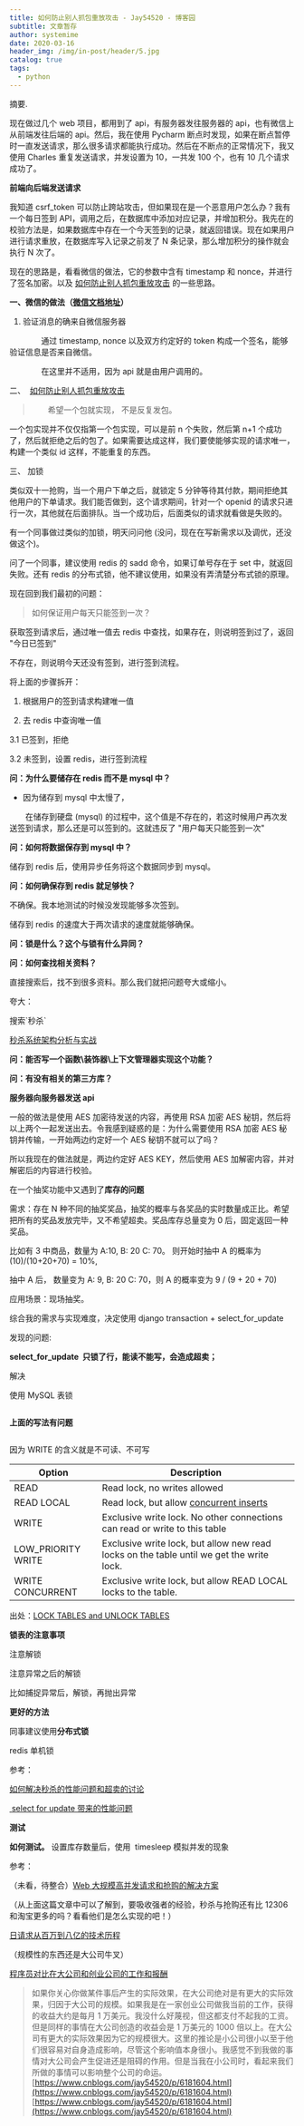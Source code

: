 ```yaml
---
title: 如何防止别人抓包重放攻击 - Jay54520 - 博客园
subtitle: 文章暂存
author: systemime
date: 2020-03-16
header_img: /img/in-post/header/5.jpg
catalog: true
tags:
  - python
---
```

摘要.

<!-- more -->
现在做过几个 web 项目，都用到了 api，有服务器发往服务器的 api，也有微信上从前端发往后端的 api。然后，我在使用 Pycharm 断点时发现，如果在断点暂停时一直发送请求，那么很多请求都能执行成功。然后在不断点的正常情况下，我又使用 Charles 重复发送请求，并发设置为 10，一共发 100 个，也有 10 几个请求成功了。

**前端向后端发送请求**

我知道 csrf_token 可以防止跨站攻击，但如果现在是一个恶意用户怎么办？我有一个每日签到 API，调用之后，在数据库中添加对应记录，并增加积分。我先在的校验方法是，如果数据库中存在一个今天签到的记录，就返回错误。现在如果用户进行请求重放，在数据库写入记录之前发了 N 条记录，那么增加积分的操作就会执行 N 次了。

现在的思路是，看看微信的做法，它的参数中含有 timestamp 和 nonce，并进行了签名加密。以及 [如何防止别人抓包重放攻击](http://jingyan.baidu.com/article/597a0643605a69312b5243c1.html "Jay54520") 的一些思路。

**一、微信的做法（[微信文档地址](https://mp.weixin.qq.com/wiki "Jay54520")）**

1.  验证消息的确来自微信服务器

　　　　通过 timestamp, nonce 以及双方约定好的 token 构成一个签名，能够验证信息是否来自微信。

　　　　在这里并不适用，因为 api 就是由用户调用的。

二、  [如何防止别人抓包重放攻击](http://jingyan.baidu.com/article/597a0643605a69312b5243c1.html "Jay54520")

> 　　希望一个包就实现， 不是反复发包。

一个包实现并不仅仅指第一个包实现，可以是前 n 个失败，然后第 n+1 个成功了，然后就拒绝之后的包了。如果需要达成这样，我们要使能够实现的请求唯一，构建一个类似 id 这样，不能重复的东西。

三、 加锁

类似双十一抢购，当一个用户下单之后，就锁定 5 分钟等待其付款，期间拒绝其他用户的下单请求。我们能否做到，这个请求期间，针对一个 openid 的请求只进行一次，其他就在后面排队。当一个成功后，后面类似的请求就看做是失败的。

有一个同事做过类似的加锁，明天问问他 (没问，现在在写新需求以及调优，还没做这个)。

问了一个同事，建议使用 redis 的 sadd 命令，如果订单号存在于 set 中，就返回失败。还有 redis 的分布式锁，他不建议使用，如果没有弄清楚分布式锁的原理。

现在回到我们最初的问题：

> 如何保证用户每天只能签到一次？

获取签到请求后，通过唯一值去 redis 中查找，如果存在，则说明签到过了，返回 "今日已签到"

不存在，则说明今天还没有签到，进行签到流程。

将上面的步骤拆开：

1. 根据用户的签到请求构建唯一值

2. 去 redis 中查询唯一值

3.1 已签到，拒绝

3.2 未签到，设置 redis，进行签到流程

**问：为什么要储存在 redis 而不是 mysql 中？**

-   因为储存到 mysql 中太慢了，

　　在储存到硬盘 (mysql) 的过程中，这个值是不存在的，若这时候用户再次发送签到请求，那么还是可以签到的。这就违反了 "用户每天只能签到一次"

**问：如何将数据保存到 mysql 中？**

储存到 redis 后，使用异步任务将这个数据同步到 mysql。

**问：如何确保存到 redis 就足够快？**

不确保。我本地测试的时候没发现能够多次签到。

储存到 redis 的速度大于两次请求的速度就能够确保。

**问：锁是什么？这个与锁有什么异同？**

**问：如何查找相关资料？**

直接搜索后，找不到很多资料。那么我们就把问题夸大或缩小。

夸大：

搜索\`秒杀\`

[秒杀系统架构分析与实战](https://my.oschina.net/xianggao/blog/524943 "Jay54520")

**问：能否写一个函数\\装饰器\\上下文管理器实现这个功能？**

**问：有没有相关的第三方库？**

**服务器向服务器发送 api**

一般的做法是使用 AES 加密待发送的内容，再使用 RSA 加密 AES 秘钥，然后将以上两个一起发送出去。令我感到疑惑的是：为什么需要使用 RSA 加密 AES 秘钥并传输，一开始两边约定好一个 AES 秘钥不就可以了吗？

所以我现在的做法就是，两边约定好 AES KEY，然后使用 AES 加解密内容，并对解密后的内容进行校验。

在一个抽奖功能中又遇到了**库存的问题**

需求：存在 N 种不同的抽奖奖品，抽奖的概率与各奖品的实时数量成正比。希望把所有的奖品发放完毕，又不希望超卖。奖品库存总量变为 0 后，固定返回一种奖品。

比如有 3 中商品，数量为 A:10, B: 20 C: 70。 则开始时抽中 A 的概率为 (10)/(10+20+70) = 10%,

抽中 A 后， 数量变为 A: 9, B: 20 C: 70，则 A 的概率变为 9 / (9 + 20 + 70)

应用场景：现场抽奖。

综合我的需求与实现难度，决定使用 django transaction + select_for_update 

发现的问题:

**select_for_update  只锁了行，能读不能写，会造成超卖；**

解决

使用 MySQL 表锁

```

```

**上面的写法有问题**

```

```

因为 WRITE 的含义就是不可读、不可写

| Option             | Description                                                                              |
| ------------------ | ---------------------------------------------------------------------------------------- |
| READ               | Read lock, no writes allowed                                                             |
| READ LOCAL         | Read lock, but allow [concurrent inserts](https://mariadb.com/kb/en/concurrent-inserts/) |
| WRITE              | Exclusive write lock. No other connections can read or write to this table               |
| LOW_PRIORITY WRITE | Exclusive write lock, but allow new read locks on the table until we get the write lock. |
| WRITE CONCURRENT   | Exclusive write lock, but allow READ LOCAL locks to the table.                           |

出处：[LOCK TABLES and UNLOCK TABLES](https://mariadb.com/kb/en/mariadb/lock-tables-and-unlock-tables/ "Jay54520")

**锁表的注意事项**

注意解锁

注意异常之后的解锁

比如捕捉异常后，解锁，再抛出异常

**更好的方法**

同事建议使用**分布式锁**

redis 单机锁

参考： 

[如何解决秒杀的性能问题和超卖的讨论](http://www.cnblogs.com/billyxp/p/3701124.html "Jay54520") 

[ select for update 带来的性能问题](https://virusdefender.net/index.php/archives/276/ "Jay54520")

**测试**

**如何测试。** 设置库存数量后，使用  timesleep 模拟并发的现象

参考：

（未看，待整合）[Web 大规模高并发请求和抢购的解决方案](http://www.cnblogs.com/php-rearch/p/6148119.html "Jay54520")

（从上面这篇文章中可以了解到，要吸收强者的经验，秒杀与抢购还有比 12306 和淘宝更多的吗？看看他们是怎么实现的吧！）

[日请求从百万到八亿的技术历程](http://mp.weixin.qq.com/s?__biz=MzA4MjEyNTA5Mw==&mid=2652564444&idx=1&sn=01813b05b4a2d7fef5f22f8e21ac3a2e&chksm=8464c396b3134a80a22abd4d4d4b15085cd36b81e1cc67e93a0342c397d9eff1673a20fc1f19&scene=0#rd "Jay54520")

（规模性的东西还是大公司牛叉）

[程序员对比在大公司和创业公司的工作和报酬](http://blog.jobbole.com/108423/ "Jay54520")

> 如果你关心你做某件事后产生的实际效果，在大公司绝对是有更大的实际效果，归因于大公司的规模。如果我是在一家创业公司做我当前的工作，获得的收益大约是每月 1 万美元。我没什么好蔑视，但这都支付不起我的工资。但是同样的事情在大公司创造的收益会是 1 万美元的 1000 倍以上。在大公司有更大的实际效果因为它的规模很大。这里的推论是小公司很小以至于他们很容易对自身造成影响，尽管这个影响值本身很小。我感觉不到我做的事情对大公司会产生促进还是阻碍的作用。但是当我在小公司时，看起来我们所做的事情可以影响整个公司的命运。 
>  [https://www.cnblogs.com/jay54520/p/6181604.html](https://www.cnblogs.com/jay54520/p/6181604.html) 
>  [https://www.cnblogs.com/jay54520/p/6181604.html](https://www.cnblogs.com/jay54520/p/6181604.html)
